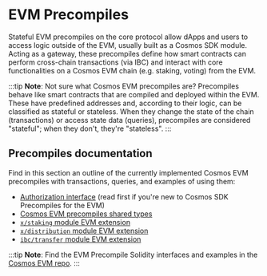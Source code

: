 # EVM Precompiles

Stateful EVM precompiles on the core protocol allow dApps and users to access logic outside of the EVM,
usually built as a Cosmos SDK module. Acting as a gateway, these precompiles define how smart contracts
can perform cross-chain transactions (via IBC) and interact with core functionalities on a Cosmos EVM chain
(e.g. staking, voting) from the EVM.

:::tip
**Note**: Not sure what Cosmos EVM precompiles are?
Precompiles behave like smart contracts that are compiled and deployed within the EVM.
These have predefined addresses and, according to their logic, can be classified as stateful or stateless.
When they change the state of the chain (transactions)
or access state data (queries), precompiles are considered "stateful";
when they don't, they're "stateless".
:::

## Precompiles documentation

Find in this section an outline of the currently implemented Cosmos EVM precompiles with transactions,
queries, and examples of using them:

- [Authorization interface](./authorization.md) (read first if you're new to Cosmos SDK Precompiles for the EVM)
- [Cosmos EVM precompiles shared types](./types.md)
- [`x/staking` module EVM extension](./staking.md)
- [`x/distribution` module EVM extension](./distribution.md)
- [`ibc/transfer` module EVM extension](./ibc-transfer.md)

:::tip
**Note**: Find the EVM Precompile Solidity interfaces and examples in the [Cosmos EVM repo](https://github.com/cosmos/evm/tree/main/precompiles).
:::
